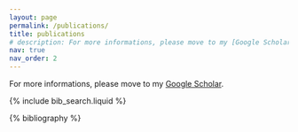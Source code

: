```yaml
---
layout: page
permalink: /publications/
title: publications
# description: For more informations, please move to my [Google Scholar](https://scholar.google.com/citations?user=QGwYalkAAAAJ&hl=en).
nav: true
nav_order: 2
---
```


For more informations, please move to my [Google Scholar](https://scholar.google.com/citations?user=QGwYalkAAAAJ&hl=en).

<!-- _pages/publications.md -->

<!-- Bibsearch Feature -->

{% include bib_search.liquid %}

<div class="publications">

{% bibliography %}

</div>
